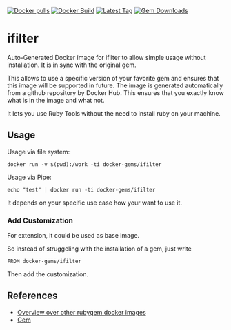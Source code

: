 [![Docker pulls](https://img.shields.io/docker/pulls/rubygem/ifilter.svg)](https://hub.docker.com/r/rubygem/ifilter/)
[![Docker Build](https://img.shields.io/docker/automated/rubygem/ifilter.svg)](https://hub.docker.com/r/rubygem/ifilter/)
[![Latest Tag](https://img.shields.io/github/tag/docker-rubygem/ifilter.svg)](https://hub.docker.com/r/rubygem/ifilter/)
[![Gem Downloads](https://img.shields.io/gem/dt/ifilter.svg)](https://rubygems.org/gems/ifilter/)
# ifilter

Auto-Generated Docker image for ifilter to allow simple usage without installation.
It is in sync with the original gem.

This allows to use a specific version of your favorite gem and ensures that this image will be supported in future.
The image is generated automatically from a github repository by Docker Hub.
This ensures that you exactly know what is in the image and what not.

It lets you use Ruby Tools without the need to install ruby on your machine.

## Usage

Usage via file system:

`docker run -v $(pwd):/work -ti docker-gems/ifilter`

Usage via Pipe:

`echo "test" | docker run -ti docker-gems/ifilter`

It depends on your specific use case how your want to use it.

### Add Customization

For extension, it could be used as base image.

So instead of struggeling with the installation of a gem, just write

`FROM docker-gems/ifilter`

Then add the customization.

## References

 - [Overview over other rubygem docker images](https://github.com/thinkbot/docker-rubygem)
 - [Gem](https://rubygems.org/gems/ifilter/)
